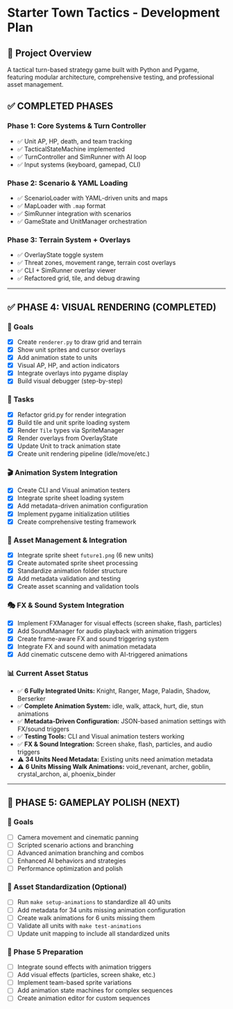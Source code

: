 # Starter Town Tactics - Development Plan

## 🎯 Project Overview
A tactical turn-based strategy game built with Python and Pygame, featuring modular architecture, comprehensive testing, and professional asset management.

## ✅ COMPLETED PHASES

### Phase 1: Core Systems & Turn Controller
- ✅ Unit AP, HP, death, and team tracking
- ✅ TacticalStateMachine implemented
- ✅ TurnController and SimRunner with AI loop
- ✅ Input systems (keyboard, gamepad, CLI)

### Phase 2: Scenario & YAML Loading
- ✅ ScenarioLoader with YAML-driven units and maps
- ✅ MapLoader with `.map` format
- ✅ SimRunner integration with scenarios
- ✅ GameState and UnitManager orchestration

### Phase 3: Terrain System + Overlays
- ✅ OverlayState toggle system
- ✅ Threat zones, movement range, terrain cost overlays
- ✅ CLI + SimRunner overlay viewer
- ✅ Refactored grid, tile, and debug drawing

---

## ✅ PHASE 4: VISUAL RENDERING (COMPLETED)

### 🎯 Goals
- [x] Create `renderer.py` to draw grid and terrain
- [x] Show unit sprites and cursor overlays
- [x] Add animation state to units
- [x] Visual AP, HP, and action indicators
- [x] Integrate overlays into pygame display
- [x] Build visual debugger (step-by-step)

### 📌 Tasks
- [x] Refactor grid.py for render integration
- [x] Build tile and unit sprite loading system
- [x] Render `Tile` types via SpriteManager
- [x] Render overlays from OverlayState
- [x] Update Unit to track animation state
- [x] Create unit rendering pipeline (idle/move/etc.)

### 🎬 Animation System Integration
- [x] Create CLI and Visual animation testers
- [x] Integrate sprite sheet loading system
- [x] Add metadata-driven animation configuration
- [x] Implement pygame initialization utilities
- [x] Create comprehensive testing framework

### 🎨 Asset Management & Integration
- [x] Integrate sprite sheet `future1.png` (6 new units)
- [x] Create automated sprite sheet processing
- [x] Standardize animation folder structure
- [x] Add metadata validation and testing
- [x] Create asset scanning and validation tools

### 🎭 FX & Sound System Integration
- [x] Implement FXManager for visual effects (screen shake, flash, particles)
- [x] Add SoundManager for audio playback with animation triggers
- [x] Create frame-aware FX and sound triggering system
- [x] Integrate FX and sound with animation metadata
- [x] Add cinematic cutscene demo with AI-triggered animations

### 📊 Current Asset Status
- ✅ **6 Fully Integrated Units:** Knight, Ranger, Mage, Paladin, Shadow, Berserker
- ✅ **Complete Animation System:** idle, walk, attack, hurt, die, stun animations
- ✅ **Metadata-Driven Configuration:** JSON-based animation settings with FX/sound triggers
- ✅ **Testing Tools:** CLI and Visual animation testers working
- ✅ **FX & Sound Integration:** Screen shake, flash, particles, and audio triggers
- ⚠️ **34 Units Need Metadata:** Existing units need animation metadata
- ⚠️ **6 Units Missing Walk Animations:** void_revenant, archer, goblin, crystal_archon, ai, phoenix_binder

---

## 🚧 PHASE 5: GAMEPLAY POLISH (NEXT)

### 🎯 Goals
- [ ] Camera movement and cinematic panning
- [ ] Scripted scenario actions and branching
- [ ] Advanced animation branching and combos
- [ ] Enhanced AI behaviors and strategies
- [ ] Performance optimization and polish

### 🎨 Asset Standardization (Optional)
- [ ] Run `make setup-animations` to standardize all 40 units
- [ ] Add metadata for 34 units missing animation configuration
- [ ] Create walk animations for 6 units missing them
- [ ] Validate all units with `make test-animations`
- [ ] Update unit mapping to include all standardized units

### 🚀 Phase 5 Preparation
- [ ] Integrate sound effects with animation triggers
- [ ] Add visual effects (particles, screen shake, etc.)
- [ ] Implement team-based sprite variations
- [ ] Add animation state machines for complex sequences
- [ ] Create animation editor for custom sequences